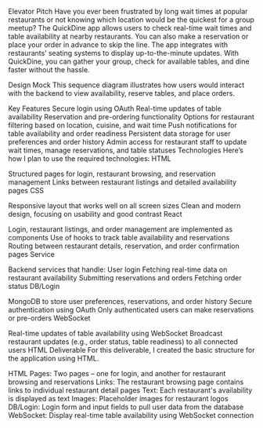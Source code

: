 Elevator Pitch
Have you ever been frustrated by long wait times at popular restaurants or not knowing which location would be the quickest for a group meetup? The QuickDine app allows users to check real-time wait times and table availability at nearby restaurants. You can also make a reservation or place your order in advance to skip the line. The app integrates with restaurants’ seating systems to display up-to-the-minute updates. With QuickDine, you can gather your group, check for available tables, and dine faster without the hassle.

Design
Mock
This sequence diagram illustrates how users would interact with the backend to view availability, reserve tables, and place orders.

Key Features
Secure login using OAuth
Real-time updates of table availability
Reservation and pre-ordering functionality
Options for restaurant filtering based on location, cuisine, and wait time
Push notifications for table availability and order readiness
Persistent data storage for user preferences and order history
Admin access for restaurant staff to update wait times, manage reservations, and table statuses
Technologies
Here’s how I plan to use the required technologies:
HTML

Structured pages for login, restaurant browsing, and reservation management
Links between restaurant listings and detailed availability pages
CSS

Responsive layout that works well on all screen sizes
Clean and modern design, focusing on usability and good contrast
React

Login, restaurant listings, and order management are implemented as components
Use of hooks to track table availability and reservations
Routing between restaurant details, reservation, and order confirmation pages
Service

Backend services that handle:
User login
Fetching real-time data on restaurant availability
Submitting reservations and orders
Fetching order status
DB/Login

MongoDB to store user preferences, reservations, and order history
Secure authentication using OAuth
Only authenticated users can make reservations or pre-orders
WebSocket

Real-time updates of table availability using WebSocket
Broadcast restaurant updates (e.g., order status, table readiness) to all connected users
HTML Deliverable
For this deliverable, I created the basic structure for the application using HTML.

HTML Pages: Two pages – one for login, and another for restaurant browsing and reservations
Links: The restaurant browsing page contains links to individual restaurant detail pages
Text: Each restaurant's availability is displayed as text
Images: Placeholder images for restaurant logos
DB/Login: Login form and input fields to pull user data from the database
WebSocket: Display real-time table availability using WebSocket connection

